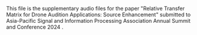 This file is the supplementary audio files for the paper "Relative Transfer Matrix for Drone Audition Applications: Source Enhancement" submitted to Asia-Pacific Signal and Information Processing Association Annual Summit and Conference 2024
.
